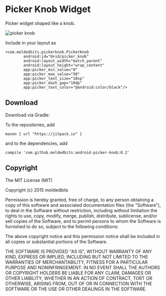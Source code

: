 # Picker Knob Widget

Picker widget shaped like a knob.

![picker knob](https://cloud.githubusercontent.com/assets/1011854/9435171/f462047a-4a62-11e5-9aca-1fd36081e3da.png)

Include in your layout as
```
<com.moldedbits.pickerknob.PickerKnob
        android:id="@+id/picker_knob"
        android:layout_width="match_parent"
        android:layout_height="wrap_content"
        app:picker_min_value="0"
        app:picker_max_value="50"
        app:picker_text_size="10sp"
        app:picker_dash_gap="10dp"
        app:picker_text_color="@android:color/black"/>
```

## Download

Download via Gradle:

To the repositories, add
```
maven { url "https://jitpack.io" }
```

and to the dependencies, add
```
compile 'com.github.moldedbits:android-picker-knob:0.2'
```

## Copyright

The MIT License (MIT)

Copyright (c) 2015 moldedbits

Permission is hereby granted, free of charge, to any person obtaining a copy
of this software and associated documentation files (the "Software"), to deal
in the Software without restriction, including without limitation the rights
to use, copy, modify, merge, publish, distribute, sublicense, and/or sell
copies of the Software, and to permit persons to whom the Software is
furnished to do so, subject to the following conditions:

The above copyright notice and this permission notice shall be included in
all copies or substantial portions of the Software.

THE SOFTWARE IS PROVIDED "AS IS", WITHOUT WARRANTY OF ANY KIND, EXPRESS OR
IMPLIED, INCLUDING BUT NOT LIMITED TO THE WARRANTIES OF MERCHANTABILITY,
FITNESS FOR A PARTICULAR PURPOSE AND NONINFRINGEMENT. IN NO EVENT SHALL THE
AUTHORS OR COPYRIGHT HOLDERS BE LIABLE FOR ANY CLAIM, DAMAGES OR OTHER
LIABILITY, WHETHER IN AN ACTION OF CONTRACT, TORT OR OTHERWISE, ARISING FROM,
OUT OF OR IN CONNECTION WITH THE SOFTWARE OR THE USE OR OTHER DEALINGS IN
THE SOFTWARE.
